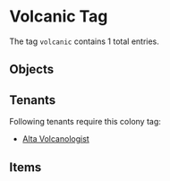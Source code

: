 # Volcanic Tag

The tag `volcanic` contains 1 total entries.

## Objects

## Tenants

Following tenants require this colony tag:

- [Alta Volcanologist](https://ceterai.github.io/MyEnternia/Wiki/AltaVolcanologist)

## Items
